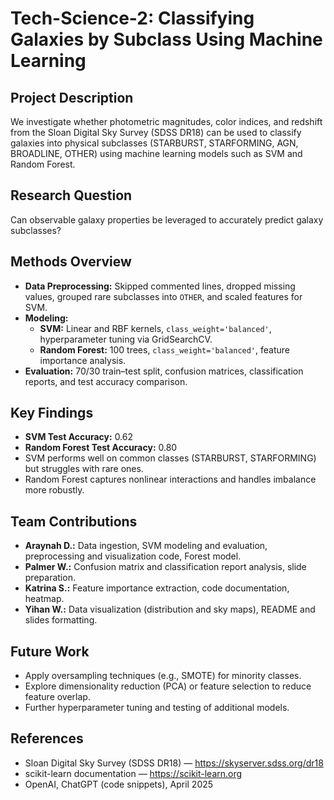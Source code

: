 # Tech-Science-2: Classifying Galaxies by Subclass Using Machine Learning

## Project Description  
We investigate whether photometric magnitudes, color indices, and redshift from the Sloan Digital Sky Survey (SDSS DR18) can be used to classify galaxies into physical subclasses (STARBURST, STARFORMING, AGN, BROADLINE, OTHER) using machine learning models such as SVM and Random Forest.

## Research Question  
Can observable galaxy properties be leveraged to accurately predict galaxy subclasses?

## Methods Overview  
- **Data Preprocessing:** Skipped commented lines, dropped missing values, grouped rare subclasses into `OTHER`, and scaled features for SVM.  
- **Modeling:**  
  - **SVM:** Linear and RBF kernels, `class_weight='balanced'`, hyperparameter tuning via GridSearchCV.  
  - **Random Forest:** 100 trees, `class_weight='balanced'`, feature importance analysis.  
- **Evaluation:** 70/30 train–test split, confusion matrices, classification reports, and test accuracy comparison.

## Key Findings  
- **SVM Test Accuracy:** 0.62  
- **Random Forest Test Accuracy:** 0.80  
- SVM performs well on common classes (STARBURST, STARFORMING) but struggles with rare ones.  
- Random Forest captures nonlinear interactions and handles imbalance more robustly.

## Team Contributions  
- **Araynah D.:** Data ingestion, SVM modeling and evaluation, preprocessing and visualization code, Forest model.  
- **Palmer W.:** Confusion matrix and classification report analysis, slide preparation.  
- **Katrina S.:** Feature importance extraction, code documentation, heatmap.  
- **Yihan W.:** Data visualization (distribution and sky maps), README and slides formatting.

## Future Work  
- Apply oversampling techniques (e.g., SMOTE) for minority classes.  
- Explore dimensionality reduction (PCA) or feature selection to reduce feature overlap.  
- Further hyperparameter tuning and testing of additional models.

## References  
- Sloan Digital Sky Survey (SDSS DR18) — https://skyserver.sdss.org/dr18  
- scikit-learn documentation — https://scikit-learn.org  
- OpenAI, ChatGPT (code snippets), April 2025
